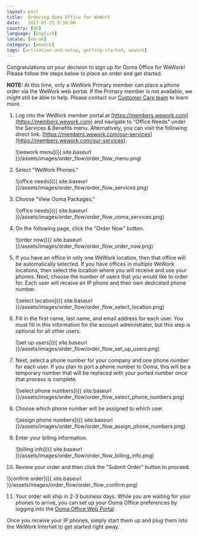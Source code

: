 ```yaml
---
layout: post
title:  Ordering Ooma Office for WeWork
date:   2017-05-25 9:30:00
country: [UK]
language: [English]
locale: [en-uk]
category: [wework]
tags: [activation-and-setup, getting-started, wework]
---
```


Congratulations on your decision to sign up for Ooma Office for WeWork! Please follow the steps below to place an order and get started.

**NOTE:** At this time, only a WeWork Primary member can place a phone order via the WeWork web portal. If the Primary member is not available, we might still be able to help. Please contact our [Customer Care team](/uk/en/contact-us) to learn more.

1. Log into the WeWork member portal at [https://members.wework.com](https://members.wework.com) and navigate to "Office Needs" under the Services & Benefits menu. Alternatively, you can visit the following direct link: [https://members.wework.com/our-services](https://members.wework.com/our-services).

   ![wework menu]({{ site.baseurl }}/assets/images/order_flow/order_flow_menu.png)

2. Select "WeWork Phones."

   ![office needs]({{ site.baseurl }}/assets/images/order_flow/order_flow_services.png)

3. Choose "View Ooma Packages."

   ![office needs]({{ site.baseurl }}/assets/images/order_flow/order_flow_ooma_services.png)

4. On the following page, click the "Order Now" button.

   ![order now]({{ site.baseurl }}/assets/images/order_flow/order_flow_order_now.png)

5. If you have an office in only one WeWork location, then that office will be automatically selected. If you have offices in multiple WeWork locations, then select the location where you will receive and use your phones. Next, choose the number of users that you would like to order for. Each user will receive an IP phone and their own dedicated phone number.

   ![select location]({{ site.baseurl }}/assets/images/order_flow/order_flow_select_location.png)

6. Fill in the first name, last name, and email address for each user. You must fill in this information for the account administrator, but this step is optional for all other users.

   ![set up users]({{ site.baseurl }}/assets/images/order_flow/order_flow_set_up_users.png)

7. Next, select a phone number for your company and one phone number for each user. If you plan to port a phone number to Ooma, this will be a temporary number that will be replaced with your ported number once that process is complete.

   ![select phone numbers]({{ site.baseurl }}/assets/images/order_flow/order_flow_select_phone_numbers.png)

8. Choose which phone number will be assigned to which user.

   ![assign phone numbers]({{ site.baseurl }}/assets/images/order_flow/order_flow_assign_phone_numbers.png)

9. Enter your billing information.

   ![billing info]({{ site.baseurl }}/assets/images/order_flow/order_flow_billing_info.png)

10. Review your order and then click the "Submit Order" button to proceed.

   ![confirm order]({{ site.baseurl }}/assets/images/order_flow/order_flow_confirm.png)

11. Your order will ship in 2-3 business days. While you are waiting for your phones to arrive, you can set up your Ooma Office preferences by logging into the [Ooma Office Web Portal](/us/en/getting-started-with-ooma-office-manager). 

Once you receive your IP phones, simply start them up and plug them into the WeWork Internet to get started right away.
